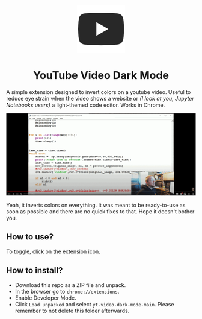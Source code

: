 <p align="center"><img src="images/icon-128.png"></p>
<h1 align="center">YouTube Video Dark Mode</h1>

A simple extension designed to invert colors on a youtube video. Useful to reduce eye strain when the video shows a website or *(I look at you, Jupyter Notebooks users)* a light-themed code editor. Works in Chrome.


![alt text](https://raw.githubusercontent.com/lf-netizen/yt-video-dark-mode/main/media/showcase.gif)

Yeah, it inverts colors on everything. It was meant to be ready-to-use as soon as possible and there are no quick fixes to that. Hope it doesn't bother you.

## How to use?
To toggle, click on the extension icon.

## How to install?
* Download this repo as a ZIP file and unpack.
* In the browser go to `chrome://extensions`.
* Enable Developer Mode.
* Click `Load unpacked` and select `yt-video-dark-mode-main`. Please remember to not delete this folder afterwards.